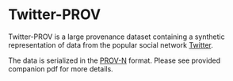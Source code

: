 Twitter-PROV
==============

Twitter-PROV is a large provenance dataset containing a synthetic representation of data from the popular social network [Twitter](http://twitter.com/).

The data is serialized in the [PROV-N](http://www.w3.org/TR/prov-n/) format. Please see provided companion pdf for more details.
